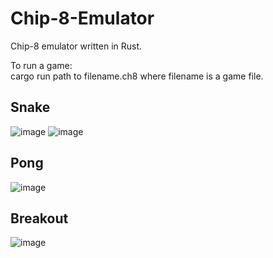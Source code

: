 # Chip-8-Emulator
Chip-8 emulator written in Rust.<br>

To run a game:</br>
cargo run path to filename.ch8 
where filename is a game file.</br>

## Snake
![image](https://github.com/AngryWeather/Chip-8-Emulator/assets/105065960/8fa6af24-4d3a-4035-b625-2f4f20798a76)
![image](https://github.com/AngryWeather/Chip-8-Emulator/assets/105065960/80b68a80-21ea-48ff-b978-0de127b4e7fd)

## Pong
![image](https://github.com/AngryWeather/Chip-8-Emulator/assets/105065960/0530c429-87f4-4d2b-a3d4-fbb9d04c6e8f)

## Breakout
![image](https://github.com/AngryWeather/Chip-8-Emulator/assets/105065960/917157c5-3098-4455-8083-6d11df996dfd)
